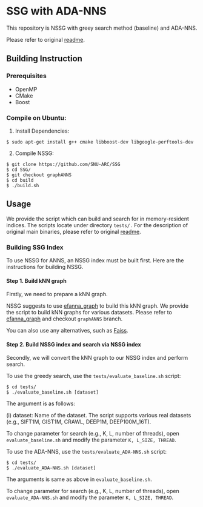 # SSG with ADA-NNS 

This repository is NSSG with greey search method (baseline) and ADA-NNS.

Please refer to original [readme](https://github.com/SNU-ARC/SSG/blob/master/README.md).

## Building Instruction

### Prerequisites
+ OpenMP
+ CMake
+ Boost

### Compile on Ubuntu:


1. Install Dependencies:

```shell
$ sudo apt-get install g++ cmake libboost-dev libgoogle-perftools-dev
```

2. Compile NSSG:

```shell
$ git clone https://github.com/SNU-ARC/SSG
$ cd SSG/
$ git checkout graphANNS
$ cd build
$ ./build.sh
```

## Usage

We provide the script which can build and search for in memory-resident indices. The scripts locate under directory `tests/.` For the description of original main binaries, please refer to original [readme](https://github.com/SNU-ARC/SSG/blob/master/README.md).

### Building SSG Index

To use NSSG for ANNS, an NSSG index must be built first. Here are the instructions for building NSSG.

#### Step 1. Build kNN graph

Firstly, we need to prepare a kNN graph.

NSSG suggests to use [efanna\_graph](https://github.com/ZJULearning/efanna\_graph) to build this kNN graph. We provide the script to build kNN graphs for various datasets. Please refer to [efanna\_graph](https://github.com/SNU-ARC/efanna\_graph) and checkout `graphANNS` branch.

You can also use any alternatives, such as [Faiss](https://github.com/facebookresearch/faiss).

#### Step 2. Build NSSG index and search via NSSG index

Secondly, we will convert the kNN graph to our NSSG index and perform search.

To use the greedy search, use the `tests/evaluate_baseline.sh` script:
```shell
$ cd tests/
$ ./evaluate_baseline.sh [dataset]
```
The argument is as follows:

(i) dataset: Name of the dataset. The script supports various real datasets (e.g., SIFT1M, GIST1M, CRAWL, DEEP1M, DEEP100M_16T).

To change parameter for search (e.g., K, L, number of threads), open `evaluate_baseline.sh` and modify the parameter `K, L_SIZE, THREAD`.

To use the ADA-NNS, use the `tests/evaluate_ADA-NNS.sh` script:
```shell
$ cd tests/
$ ./evaluate_ADA-NNS.sh [dataset]
```
The arguments is same as above in `evaluate_baseline.sh`.

To change parameter for search (e.g., K, L, number of threads), open `evaluate_ADA-NNS.sh` and modify the parameter `K, L_SIZE, THREAD`.
